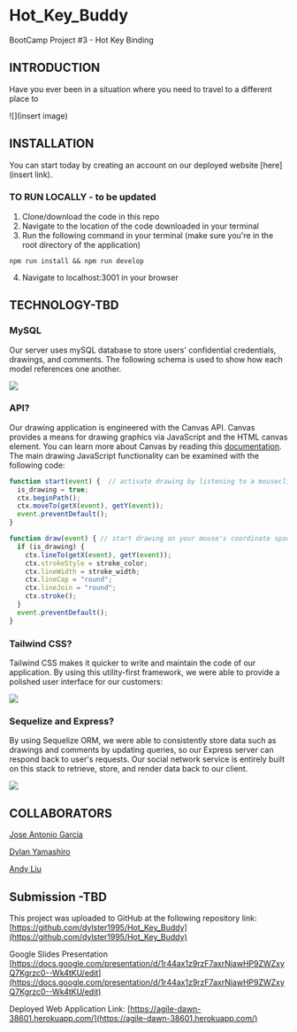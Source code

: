 # Hot_Key_Buddy
BootCamp Project #3 - Hot Key Binding

## INTRODUCTION

Have you ever been in a situation where you need to travel to a different place to 

![](insert image)

## INSTALLATION

You can start today by creating an account on our deployed website [here](insert link).

### TO RUN LOCALLY - to be updated
1. Clone/download the code in this repo
2. Navigate to the location of the code downloaded in your terminal
3. Run the following command in your terminal (make sure you're in the root directory of the application)
```git
npm run install && npm run develop
```
4. Navigate to localhost:3001 in your browser 

## TECHNOLOGY-TBD
### MySQL

Our server uses mySQL database to store users' confidential credentials, drawings, and comments. The following schema is used to show how each model references one another.

![](./asset/schema.png)

### API?
Our drawing application is engineered with the Canvas API. Canvas provides a means for drawing graphics via JavaScript and the HTML canvas element. 
You can learn more about Canvas by reading this [documentation](https://developer.mozilla.org/en-US/docs/Web/API/Canvas_API).
The main drawing JavaScript functionality can be examined with the following code:
```javascript
function start(event) {  // activate drawing by listening to a mouseclick down
  is_drawing = true;
  ctx.beginPath();
  ctx.moveTo(getX(event), getY(event));
  event.preventDefault();
}

function draw(event) { // start drawing on your mouse's coordinate spaces
  if (is_drawing) {
    ctx.lineTo(getX(event), getY(event));
    ctx.strokeStyle = stroke_color;
    ctx.lineWidth = stroke_width;
    ctx.lineCap = "round";
    ctx.lineJoin = "round";
    ctx.stroke();
  }
  event.preventDefault();
}
```

### Tailwind CSS?
Tailwind CSS makes it quicker to write and maintain the code of our application. By using this utility-first framework, we were able to provide a polished user interface for our customers:

![](/asset/homepage.png)

### Sequelize and Express?
By using Sequelize ORM, we were able to consistently store data such as drawings and comments by updating queries, so our Express server can respond back to user's requests. Our social network service is entirely built on this stack to retrieve, store, and render data back to our client.

![](/asset/network.png)

## COLLABORATORS 

[Jose Antonio Garcia](https://github.com/jg-watson)

[Dylan Yamashiro](https://github.com/dylster1995)

[Andy Liu](https://github.com/Tojomojo)




## Submission -TBD
This project was uploaded to GitHub at the following repository link:
[https://github.com/dylster1995/Hot_Key_Buddy](https://github.com/dylster1995/Hot_Key_Buddy)

Google Slides Presentation
[https://docs.google.com/presentation/d/1r44ax1z9rzF7axrNjawHP9ZWZxyQ7Kgrzc0--Wk4tKU/edit](https://docs.google.com/presentation/d/1r44ax1z9rzF7axrNjawHP9ZWZxyQ7Kgrzc0--Wk4tKU/edit)

Deployed Web Application Link: 
[https://agile-dawn-38601.herokuapp.com/](https://agile-dawn-38601.herokuapp.com/)
